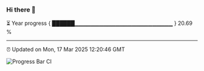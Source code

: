 ### Hi there 👋

⏳ Year progress { ██████▁▁▁▁▁▁▁▁▁▁▁▁▁▁▁▁▁▁▁▁▁▁▁▁ } 20.69 %

---

⏰ Updated on Mon, 17 Mar 2025 12:20:46 GMT

![Progress Bar CI](https://github.com/Shyam-Makwana/GitHub-Actions-Demo/workflows/Progress%20Bar%20CI/badge.svg)
